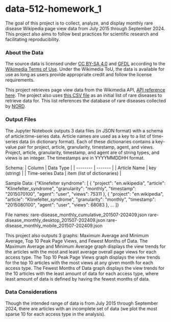 # data-512-homework_1
The goal of this project is to collect, analyze, and display monthly rare disease Wikipedia page view data from July 2015 through September 2024. This project also aims to follow best practices for scientific research and facilitating reproducibility. 

### About the Data
The source data is licensed under [CC BY-SA 4.0](https://creativecommons.org/licenses/by-sa/4.0/deed.en) and [GFDL](https://www.gnu.org/copyleft/fdl.html) according to the [Wikimedia Terms of Use](https://foundation.wikimedia.org/wiki/Policy:Terms_of_Use). Under the Wikimedia ToU, the data is available for use as long as users provide appropriate credit and follow the license requirements.

This project retrieves page view data from the Wikimedia API, [API reference here](https://doc.wikimedia.org/generated-data-platform/aqs/analytics-api/).
The project also uses [this CSV file](https://drive.google.com/file/d/15_FiKhBgXB2Ch9c0gAGYzKjF0DBhEPlY/view?usp=sharing) as an initial list of rare diseases to retrieve data for. This list references the database of rare diseases collected by [NORD](https://rarediseases.org).

### Output Files
The Jupyter Notebook outputs 3 data files (in JSON format) with a schema of article:time-series data. Article names are used as a key to a list of time-series data (in dictionary format). Each of these dictionaries contains a key-value pair for project, article, granularity, timestamp, agent, and views. Project, article, granularity, timestamp, and agent are of string types, and views is an integer. The timestamps are in YYYYMMDDHH format.

Schema:
| Column    | Data Type |
| -------- | ------- |
| Article Name | key (string) | 
| Time-series Data | item (list of dictionaries) |

Sample Data:
{"Klinefelter syndrome": [
            {
                "project": "en.wikipedia",
                "article": "Klinefelter_syndrome",
                "granularity": "monthly",
                "timestamp": "2015070100",
                "agent": "user",
                "views": 75311
            },
            {
                "project": "en.wikipedia",
                "article": "Klinefelter_syndrome",
                "granularity": "monthly",
                "timestamp": "2015080100",
                "agent": "user",
                "views": 68083
            }, ... ]}

File names:
rare-disease_monthly_cumulative_201507-202409.json
rare-disease_monthly_desktop_201507-202409.json
rare-disease_monthly_mobile_201507-202409.json

This project also outputs 3 graphs: Maximum Average and Minimum Average, Top 10 Peak Page Views, and Fewest Months of Data.
The Maximum Average and Minimum Average graph displays the view trends for the articles with the most and least average overall page views for each access type.
The Top 10 Peak Page Views graph displays the view trends for the top 10 articles with the most views at any given month for each access type.
The Fewest Months of Data graph displays the view trends for the 10 articles with the least amount of data for each access type, where least amount of data is defined by having the fewest months of data.

### Data Considerations
Though the intended range of data is from July 2015 through September 2024, there are articles with an incomplete set of data (we plot the most sparse 10 for each access type in the analysis).


